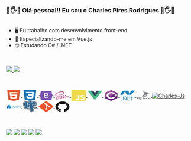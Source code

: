 ### 🤖🖐🎉 Olá pessoal!! Eu sou o Charles Pires Rodrigues 🎉🖐🤖

##

- 🖥️ Eu trabalho com desenvolvimento front-end 
- 🎯 Especializando-me em Vue.js 
- 🤓 Estudando C# / .NET

##
<br>

<div>
  <a href="https://charleseleven.netlify.app/">
  <img height="180em" src="https://github-readme-stats.vercel.app/api?username=charleseleven&show_icons=true&theme=vue-dark&include_all_commits=true&count_private=true"/>
  <img height="180em" src="https://github-readme-stats.vercel.app/api/top-langs/?username=charleseleven&layout=compact&langs_count=16&theme=vue-dark"/>
</div>
  
  ##
  
<div style="display: inline_block"><br>
  
  <img align="center" alt="Charles-Js" height="30" width="40" src="https://github.com/devicons/devicon/blob/master/icons/html5/html5-plain.svg">
  <img align="center" alt="Charles-Js" height="30" width="40" src="https://github.com/devicons/devicon/blob/master/icons/css3/css3-plain.svg">
  <img align="center" alt="Charles-Js" height="30" width="40" src="https://github.com/devicons/devicon/blob/master/icons/bootstrap/bootstrap-plain.svg">
  <img align="center" alt="Charles-Js" height="30" width="40" src="https://github.com/devicons/devicon/blob/master/icons/sass/sass-original.svg">
  <img align="center" alt="Charles-Js" height="30" width="40" src="https://raw.githubusercontent.com/devicons/devicon/master/icons/javascript/javascript-plain.svg">
  <img align="center" alt="Charles-Js" height="30" width="40" src="https://github.com/devicons/devicon/blob/master/icons/vuejs/vuejs-original.svg">
  <img align="center" alt="Charles-Js" height="30" width="40" src="https://github.com/devicons/devicon/blob/master/icons/csharp/csharp-original.svg">
  <img align="center" alt="Charles-Js" height="30" width="40" src="https://github.com/devicons/devicon/blob/master/icons/dot-net/dot-net-plain-wordmark.svg">
  <img align="center" alt="Charles-Js" height="30" width="40" src="https://github.com/devicons/devicon/blob/master/icons/microsoftsqlserver/microsoftsqlserver-plain-wordmark.svg">
  <img align="center" alt="Charles-Js" height="30" width="40" src="https://user-images.githubusercontent.com/4249331/52232852-e2c4f780-28bd-11e9-835d-1e3cf3e43888.png">
  <img align="center" alt="Charles-Js" height="30" width="40" src="https://github.com/devicons/devicon/blob/master/icons/azure/azure-original-wordmark.svg">
  <img align="center" alt="Charles-Js" height="30" width="40" src="https://github.com/devicons/devicon/blob/master/icons/postgresql/postgresql-original.svg">
  <img align="center" alt="Charles-Js" height="30" width="40" src="https://github.com/devicons/devicon/blob/master/icons/git/git-plain.svg">
  <img align="center" alt="Charles-Js" height="30" width="40" src="https://github.com/devicons/devicon/blob/master/icons/github/github-original.svg">

  ##
  
  <br>
  
  <div>
    <a href="https://www.linkedin.com/in/charles-pires-rodrigues/" target="_blank"><img src="https://img.shields.io/badge/LinkedIn-0077B5?style=for-the-badge&logo=linkedin&logoColor=white" trget="_blank"></a>
    <a href="mailto:cpiresrodrigues81@gmail.com" target="_blank"><img src="https://img.shields.io/badge/Gmail-D14836?style=for-the-badge&logo=gmail&logoColor=white" target="_blank"/></a>
    <a href="https://discord.gg/CharlesEleven#5505" target="_blank"><img src="https://img.shields.io/badge/Discord-7289DA?style=for-the-badge&logo=discord&logoColor=white" target="_blank"/></a>
    <a href="https://join.skype.com/invite/r20FY71fx9te" target="_blank"><img src="https://img.shields.io/badge/Skype-blue?style=for-the-badge&logo=skype&logoColor=white" target="_blank"/></a>    
    <a href="https://twitter.com/CharlesPiresRo1" target="_blank"><img src="https://img.shields.io/badge/Twitter-1DA1F2?style=for-the-badge&logo=twitter&logoColor=white" target="_blank"/></a> 
  </div>

